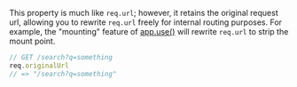 This property is much like `req.url`; however, it retains the original request url, allowing you to rewrite `req.url` freely for internal routing purposes. For example, the "mounting" feature of [app.use()](#app.use()) will rewrite `req.url` to strip the mount point.

```js
// GET /search?q=something
req.originalUrl
// => "/search?q=something"
```
